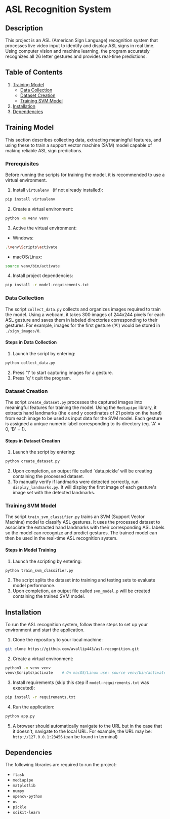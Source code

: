 # ASL Recognition System

## Description
This project is an ASL (American Sign Language) recognition system that processes live video input to identify and display ASL signs in real time. Using computer vision and machine learning, the program accurately recognizes all 26 letter gestures and provides real-time predictions. 

## Table of Contents
1. [Training Model](#training-model)
    - [Data Collection](#data-collection)
    - [Dataset Creation](#dataset-creation)
    - [Training SVM Model](#training-svm-model)
2. [Installation](#installation)
3. [Dependencies](#dependencies)


## Training Model
This section describes collecting data, extracting meaningful features, and using these to train a support vector machine (SVM) model capable of making reliable ASL sign predictions. 

### Prerequisites
Before running the scripts for training the model, it is recommended to use a virtual environment.

1. Install `virtualenv ` (if not already installed):
```bash
pip install virtualenv
```
2. Create a virtual environment:
```bash
python -m venv venv
```
3. Active the virtual environment:
- Windows:
```bash
.\venv\Scripts\activate
```
- macOS/Linux:
```bash
source venv/bin/activate
```
4. Install project dependencies:
```bash
pip install -r model-requirements.txt
```


### Data Collection
The script `collect_data.py` collects and organizes images required to train the model. Using a webcam, it takes 300 images of 244x244 pixels for each ASL gesture and saves them in labeled directories corresponding to their gestures. For example, images for the first gesture ('A') would be stored in `./sign_images/0`. 

#### Steps in Data Collection
1. Launch the script by entering:
```bash
python collect_data.py
```
2. Press '1' to start capturing images for a gesture.
3. Press 'q' t quit the program.


### Dataset Creation
The script `create_dataset.py` processes the captured images into meaningful features for training the model. Using the `Mediapipe` library, it extracts hand landmarks (the x and y coordinates of 21 points on the hand) from each image to be used as input data for the SVM model. Each gesture is assigned a unique numeric label corresponding to its directory (eg. 'A' = 0, 'B' = 1).

#### Steps in Dataset Creation
1. Launch the script by entering:
```bash
python create_dataset.py
```
2. Upon completion, an output file called `data.pickle' will be creating containing the processed dataset.
3. To manually verify if landmarks were detected correctly, run `display_landmarks.py`. It will display the first image of each gesture's image set with the detected landmarks.


### Training SVM Model
The script `train_svm_classifier.py` trains an SVM (Support Vector Machine) model to classify ASL gestures. It uses the processed dataset to associate the extracted hand landmarks with their corresponding ASL labels so the model can recognize and predict gestures. The trained model can then be used in the real-time ASL recognition system.

#### Steps in Model Training
1. Launch the scripting by entering:
```bash
python train_svm_classifier.py
```
2. The script splits the dataset into training and testing sets to evaluate model performance. 
3. Upon completion, an output file called `svm_model.p` will be created containing the trained SVM model.


## Installation
To run the ASL recognition system, follow these steps to set up your environment and start the application.

1. Clone the repository to your local machine:
```bash
git clone https://github.com/avallip443/asl-recognition.git
```
2. Create a virtual environment:
```bash
python3 -m venv venv
venv\Scripts\activate    # On macOS/Linux use: source venv/bin/activate 
```
3. Install requirements (skip this step if `model-requirements.txt` was executed):
```bash
pip install -r requirements.txt
```
4. Run the application:
```bash
python app.py
```
5. A browser should automatically navigate to the URL but in the case that it doesn't, navigate to the local URL. For example, the URL may be: `http://127.0.0.1:23456` (can be found in terminal)


## Dependencies
The following libraries are required to run the project:
- `flask`
- `mediapipe`
- `matplotlib`
- `numpy`
- `opencv-python`
- `os`
- `pickle`
- `scikit-learn`
